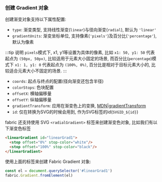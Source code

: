 ### 创建 Gradient 对象

创建渐变对象支持以下属性配置:

+ `type`: 渐变类型, 支持线性渐变(`linear`)与径向渐变(`radial`), 默认为 `'linear'`
+ `gradientUnits`: 渐变坐标单位, 支持像素(`'pixels'`)及百分比(`'percentage'`), 默认为像素

:::tip 说明
`pixels`模式下, x1, y1等设置为具体的像素, 比如 `x1: 50, y1: 50` 代表起点为 `(50px, 50px)`, 比较适用于元素大小固定的场景, 而百分比(`percentage`)模式下 `x1: 1, y1: 0` 代表起点为 `(100%, 0%)`, 百分比是相对于目标元素大小的, 比较适合元素大小不固定的场景.
:::

+ `coords`: 起点与终点的配置(径向渐变还包含半径)
+ `colorStops`: 色块配置
+ `offsetX`: 横轴偏移量
+ `offsetY`: 纵轴偏移量
+ `gradientTransform`: 应用在渐变色上的变换, [MDN|gradientTransform](https://developer.mozilla.org/en-US/docs/Web/SVG/Attribute/gradientTransform)
+ `id`: 仅在转换为SVG的时候会用到, 作为SVG标签的id(`SVGID_${id}`)

<Play />

fabric 还支持使用 SVG `<radialGradient>` 标签来创建渐变色对象, 比如我们有以下渐变色标签

```html
<linearGradient id="linearGrad1">
  <stop offset="0%" stop-color="white"/>
  <stop offset="100%" stop-color="black"/>
</linearGradient>
```

使用上面的标签来创建 Fabric Gradient 对象:

```ts
const el = document.querySelector('#linearGrad1')
fabric.Gradient.fromElement(el)
```
